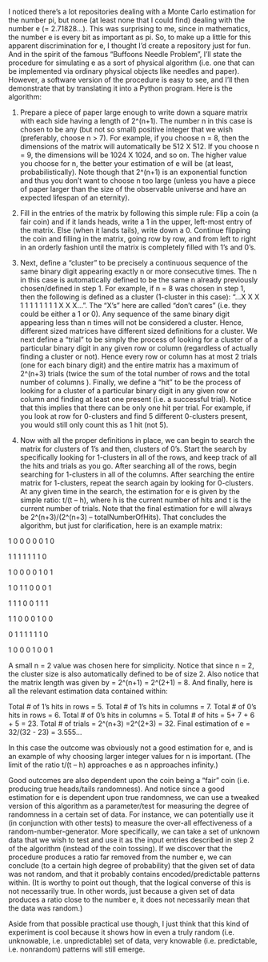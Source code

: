 I noticed there’s a lot repositories dealing with a Monte Carlo estimation for the number pi, but none (at least none that I could find) dealing with the number e (= 2.71828…). This was surprising to me, since in mathematics, the number e is every bit as important as pi. So, to make up a little for this apparent discrimination for e, I thought I’d create a repository just for fun. And in the spirit of the famous “Buffoons Needle Problem”, I’ll state the procedure for simulating e as a sort of physical algorithm (i.e. one that can be implemented via ordinary physical objects like needles and paper). However, a software version of the procedure is easy to see, and I’ll then demonstrate that by translating it into a Python program. Here is the algorithm:

1)  Prepare a piece of paper large enough to write down a square matrix with each side having a length of 2^(n+1). The number n in this case is chosen to be any (but not so small) positive integer that we wish (preferably, choose n > 7). For example, if you choose n = 8, then the dimensions of the matrix will automatically be 512 X 512. If you choose n = 9, the dimensions will be 1024 X 1024, and so on. The higher value you choose for n, the better your estimation of e will be (at least, probabilistically). Note though that 2^(n+1) is an exponential function and thus you don’t want to choose n too large (unless you have a piece of paper larger than the size of the observable universe and have an expected lifespan of an eternity).

2) Fill in the entries of the matrix by following this simple rule: Flip a coin (a fair coin) and if it lands heads, write a 1 in the upper, left-most entry of the matrix. Else (when it lands tails), write down a 0. Continue flipping the coin and filling in the matrix, going row by row, and from left to right in an orderly fashion until the matrix is completely filled with 1’s and 0’s.

3) Next, define a “cluster” to be precisely a continuous sequence of the same binary digit appearing exactly n or more consecutive times. The n in this case is automatically defined to be the same n already previously chosen/defined in step 1. For example, if n = 8 was chosen in step 1, then the following is defined as a cluster (1-cluster in this case): “…X X X 1 1 1 1 1 1 1 1 X X X…”. The “X’s” here are called “don’t cares” (i.e. they could be either a 1 or 0). Any sequence of the same binary digit appearing less than n times will not be considered a cluster. Hence, different sized matrices have different sized definitions for a cluster. We next define a “trial” to be simply the process of looking for a cluster of a particular binary digit in any given row or column (regardless of actually finding a cluster or not). Hence every row or column has at most 2 trials (one for each binary digit) and the entire matrix has a maximum of 2^(n+3) trials (twice the sum of the total number of rows and the total number of columns ). Finally, we define a “hit” to be the process of looking for a cluster of a particular binary digit in any given row or column and finding at least one present (i.e. a successful trial). Notice that this implies that there can be only one hit per trial. For example, if you look at row for 0-clusters and find 5 different 0-clusters present, you would still only count this as 1 hit (not 5). 

4) Now with all the proper definitions in place, we can begin to search the matrix for clusters of 1’s and then, clusters of 0’s. Start the search by specifically looking for 1-clusters in all of the rows, and keep track of all the hits and trials as you go. After searching all of the rows, begin searching for 1-clusters in all of the columns. After searching the entire matrix for 1-clusters, repeat the search again by looking for 0-clusters. At any given time in the search, the estimation for e is given by the simple ratio: t/(t – h), where h is the current number of hits and t is the current number of trials. Note that the final estimation for e will always be 2^(n+3)/(2^(n+3) – totalNumberOfHits). That concludes the algorithm, but just for clarification, here is an example matrix: 

1   0   0 0 0 0 1 0    

1 1 1 1 1 1 1 0    

1 0 0 0 0 1 0 1   
 
1 0 1 1 0 0 0 1    
 
1 1 1 0 0 1 1 1
 
1 1 0 0 0 1 0 0
 
0 1 1 1 1 1 1 0
 
1 0 0 0 1 0 0 1
 
A small n = 2 value was chosen here for simplicity. Notice that since n = 2, the cluster size is also automatically defined to be of size 2. Also notice that the matrix length was given by = 2^(n+1)  = 2^(2+1) = 8. And finally, here is all the relevant estimation data contained within:

Total # of 1’s hits in rows = 5.
Total # of 1’s hits in columns = 7.
Total # of 0’s hits in rows = 6.
Total # of 0’s hits in columns = 5.
Total # of hits = 5+ 7 + 6 + 5 = 23.
Total # of trials = 2^(n+3) =2^(2+3) = 32.
Final estimation of e = 32/(32 - 23) = 3.555…



In this case the outcome was obviously not a good estimation for e, and is an example of why choosing larger integer values for n is important. (The limit of the ratio t/(t – h) approaches e as n approaches infinity.)

Good outcomes are also dependent upon the coin being a “fair” coin (i.e. producing true heads/tails randomness). And notice since a good estimation for e is dependent upon true randomness, we can use a tweaked version of this algorithm as a parameter/test for measuring the degree of randomness in a certain set of data. For instance, we can potentially use it (in conjunction with other tests) to measure the over-all effectiveness of a random-number-generator. More specifically, we can take a set of unknown data that we wish to test and use it as the input entries described in step 2 of the algorithm (instead of the coin tossing). If we discover that the procedure produces a ratio far removed from the number e, we can conclude (to a certain high degree of probability) that the given set of data was not random, and that it probably contains encoded/predictable patterns within. (It is worthy to point out though, that the logical converse of this is not necessarily true. In other words, just because a given set of data produces a ratio close to the number e, it does not necessarily mean that the data was random.)

Aside from that possible practical use though, I just think that this kind of experiment is cool because it shows how in even a truly random (i.e. unknowable, i.e. unpredictable) set of data, very knowable (i.e. predictable, i.e. nonrandom) patterns will still emerge.

